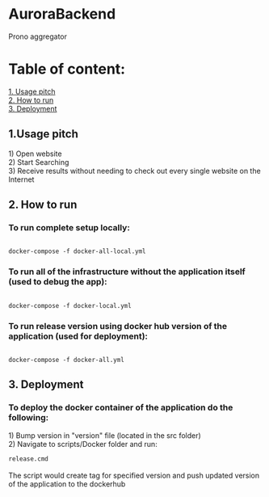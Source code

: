 # AuroraBackend

Prono aggregator

# Table of content:
<a href="#1">1. Usage pitch</a></br>
<a href="#2">2. How to run</a></br>
<a href="#2">3. Deployment</a></br>

<h2 id="1">1.Usage pitch</h2>
1) Open website</br>
2) Start Searching</br>
3) Receive results without needing to check out every single website on the Internet</br>
<h2 id="2">2. How to run</h2>
<h3>To run complete setup locally: </h3>
<code>
docker-compose -f docker-all-local.yml
</code>
<h3>To run all of the infrastructure without the application itself (used to debug the app): </h3>
<code>
docker-compose -f docker-local.yml
</code>
<h3>To run release version using docker hub version of the application (used for deployment): </h3>
<code>
docker-compose -f docker-all.yml
</code>
<h2 id="3">3. Deployment</h2>
<h3>To deploy the docker container of the application do the following: </h3>
1) Bump version in "version" file (located in the src folder) </br>
2) Navigate to scripts/Docker folder and run: </br>
<code>
release.cmd
</code></br>
The script would create tag for specified version and push updated version of the application to the dockerhub
